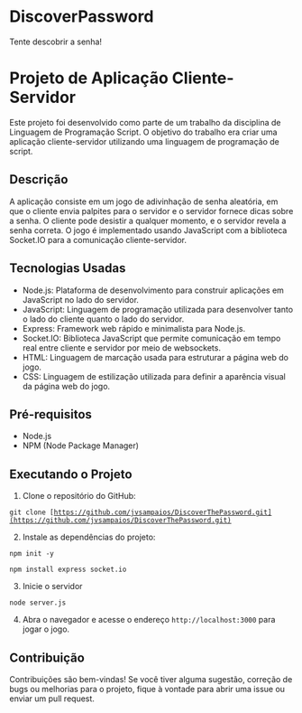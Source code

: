 # DiscoverPassword
Tente descobrir a senha!

# Projeto de Aplicação Cliente-Servidor

Este projeto foi desenvolvido como parte de um trabalho da disciplina de Linguagem de Programação Script. O objetivo do trabalho era criar uma aplicação cliente-servidor utilizando uma linguagem de programação de script.

## Descrição

A aplicação consiste em um jogo de adivinhação de senha aleatória, em que o cliente envia palpites para o servidor e o servidor fornece dicas sobre a senha. O cliente pode desistir a qualquer momento, e o servidor revela a senha correta. O jogo é implementado usando JavaScript com a biblioteca Socket.IO para a comunicação cliente-servidor.

## Tecnologias Usadas

- Node.js: Plataforma de desenvolvimento para construir aplicações em JavaScript no lado do servidor.
- JavaScript: Linguagem de programação utilizada para desenvolver tanto o lado do cliente quanto o lado do servidor.
- Express: Framework web rápido e minimalista para Node.js.
- Socket.IO: Biblioteca JavaScript que permite comunicação em tempo real entre cliente e servidor por meio de websockets.
- HTML: Linguagem de marcação usada para estruturar a página web do jogo.
- CSS: Linguagem de estilização utilizada para definir a aparência visual da página web do jogo.

## Pré-requisitos

- Node.js
- NPM (Node Package Manager)

## Executando o Projeto

1. Clone o repositório do GitHub:

<code>git clone [https://github.com/jvsampaios/DiscoverThePassword.git](https://github.com/jvsampaios/DiscoverThePassword.git)</code>

2. Instale as dependências do projeto:

<code>npm init -y</code>

<code>npm install express socket.io</code>

3. Inicie o servidor
   
<code>node server.js</code>

4. Abra o navegador e acesse o endereço `http://localhost:3000` para jogar o jogo.

## Contribuição

Contribuições são bem-vindas! Se você tiver alguma sugestão, correção de bugs ou melhorias para o projeto, fique à vontade para abrir uma issue ou enviar um pull request.




